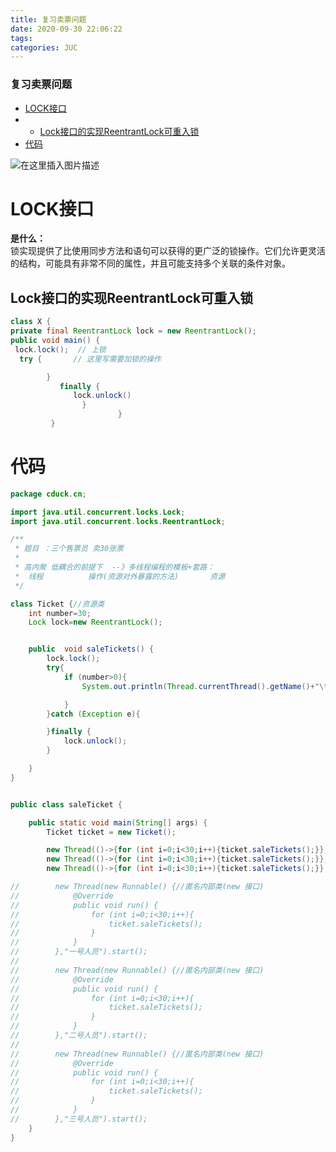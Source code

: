 ```yaml
---
title: 复习卖票问题
date: 2020-09-30 22:06:22
tags: 
categories: JUC
---
```


<!--more-->

### 复习卖票问题

- [LOCK接口](#LOCK_4)
- - [Lock接口的实现ReentrantLock可重入锁](#LockReentrantLock_9)
- [代码](#_25)

![在这里插入图片描述](https://img-blog.csdnimg.cn/20200930215726554.png?x-oss-process=image/watermark,type_ZmFuZ3poZW5naGVpdGk,shadow_10,text_aHR0cHM6Ly9ibG9nLmNzZG4ubmV0L3FxXzIxMDQwNTU5,size_16,color_FFFFFF,t_70#pic_center)

# LOCK接口

**是什么：**  
锁实现提供了比使用同步方法和语句可以获得的更广泛的锁操作。它们允许更灵活的结构，可能具有非常不同的属性，并且可能支持多个关联的条件对象。

## Lock接口的实现ReentrantLock可重入锁

```java
class X {   
private final ReentrantLock lock = new ReentrantLock();  
public void main() {    
 lock.lock();  // 上锁   
  try {       // 这里写需要加锁的操作  

		}  
		   finally {    
		      lock.unlock()   
		        }  
         				} 
         }
```

# 代码

```java
package cduck.cn;

import java.util.concurrent.locks.Lock;
import java.util.concurrent.locks.ReentrantLock;

/**
 * 题目 ：三个售票员 卖30张票
 *
 * 高内聚 低耦合的前提下  --》多线程编程的模板+套路：
 *  线程          操作(资源对外暴露的方法)       资源
 */

class Ticket {//资源类
    int number=30;
    Lock lock=new ReentrantLock();


    public  void saleTickets() {
        lock.lock();
        try{
            if (number>0){
                System.out.println(Thread.currentThread().getName()+"\t 卖出第："+number-- +"张票，还剩余"+number+"张票");

            }
        }catch (Exception e){

        }finally {
            lock.unlock();
        }

    }
}


public class saleTicket {

    public static void main(String[] args) {
        Ticket ticket = new Ticket();

        new Thread(()->{for (int i=0;i<30;i++){ticket.saleTickets();}},"张三").start();
        new Thread(()->{for (int i=0;i<30;i++){ticket.saleTickets();}},"李四").start();
        new Thread(()->{for (int i=0;i<30;i++){ticket.saleTickets();}},"王五").start();

//        new Thread(new Runnable() {//匿名内部类(new 接口)
//            @Override
//            public void run() {
//                for (int i=0;i<30;i++){
//                    ticket.saleTickets();
//                }
//            }
//        },"一号人员").start();
//
//        new Thread(new Runnable() {//匿名内部类(new 接口)
//            @Override
//            public void run() {
//                for (int i=0;i<30;i++){
//                    ticket.saleTickets();
//                }
//            }
//        },"二号人员").start();
//
//        new Thread(new Runnable() {//匿名内部类(new 接口)
//            @Override
//            public void run() {
//                for (int i=0;i<30;i++){
//                    ticket.saleTickets();
//                }
//            }
//        },"三号人员").start();
    }
}

```